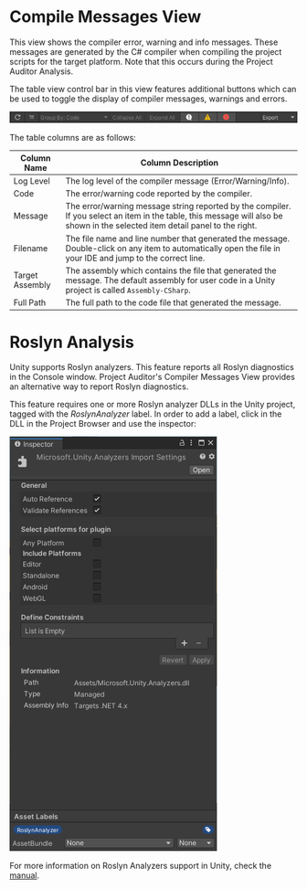 <a name="Compiler Messages"></a>
# Compile Messages View
This view shows the compiler error, warning and info messages. These messages are generated by the C# compiler when
compiling the project scripts for the target platform. Note that this occurs during the Project Auditor Analysis.

The table view control bar in this view features additional buttons which can be used to toggle the display of compiler
messages, warnings and errors.

<img src="images/code-messages-buttons.png">

The table columns are as follows:

| Column Name     | Column Description                                                                                                                                                             | 
|-----------------|--------------------------------------------------------------------------------------------------------------------------------------------------------------------------------|
| Log Level       | The log level of the compiler message (Error/Warning/Info).                                                                                                                    |
| Code            | The error/warning code reported by the compiler.                                                                                                                               |
| Message         | The error/warning message string reported by the compiler. If you select an item in the table, this message will also be shown in the selected item detail panel to the right. |
| Filename        | The file name and line number that generated the message. Double-click on any item to automatically open the file in your IDE and jump to the correct line.                    |
| Target Assembly | The assembly which contains the file that generated the message. The default assembly for user code in a Unity project is called `Assembly-CSharp`.                            |
| Full Path       | The full path to the code file that generated the message.                                                                                                                     |

# Roslyn Analysis
Unity supports Roslyn analyzers. This feature reports all Roslyn diagnostics in the Console window. Project Auditor's
Compiler Messages View provides an alternative way to report Roslyn diagnostics.

This feature requires one or more Roslyn analyzer DLLs in the Unity project, tagged with the *RoslynAnalyzer* label. In
order to add a label, click in the DLL in the Project Browser and use the inspector:

<img src="images/roslyn-analyzer-dll.png">

For more information on Roslyn Analyzers support in Unity, check the [manual](https://docs.unity3d.com/Manual/roslyn-analyzers.html).
